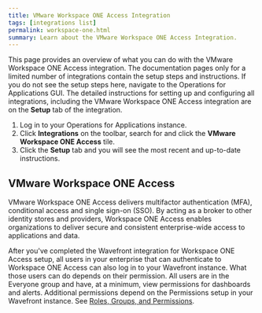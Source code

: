 ```yaml
---
title: VMware Workspace ONE Access Integration
tags: [integrations list]
permalink: workspace-one.html
summary: Learn about the VMware Workspace ONE Access Integration.
---
```


This page provides an overview of what you can do with the VMware Workspace ONE Access integration. The documentation pages only for a limited number of integrations contain the setup steps and instructions. If you do not see the setup steps here, navigate to the Operations for Applications GUI. The detailed instructions for setting up and configuring all integrations, including the VMware Workspace ONE Access integration are on the **Setup** tab of the integration.

1. Log in to your Operations for Applications instance. 
2. Click **Integrations** on the toolbar, search for and click the **VMware Workspace ONE Access** tile. 
3. Click the **Setup** tab and you will see the most recent and up-to-date instructions.

## VMware Workspace ONE Access

VMware Workspace ONE Access delivers multifactor authentication (MFA), conditional access and single sign-on (SSO). By acting as a broker to other identity stores and providers, Workspace ONE Access enables organizations to deliver secure and consistent enterprise-wide access to applications and data.

After you've completed the Wavefront integration for Workspace ONE Access setup, all users in your enterprise that can authenticate to Workspace ONE Access can also log in to your Wavefront instance. What those users can do depends on their permission. All users are in the Everyone group and have, at a minimum, view permissions for dashboards and alerts. Additional permissions depend on the Permissions setup in your Wavefront instance. See [Roles, Groups, and Permissions](https://docs.wavefront.com/users_roles.html).




